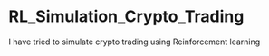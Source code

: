 # RL_Simulation_Crypto_Trading
I have tried to simulate crypto trading using Reinforcement learning
